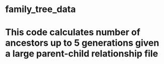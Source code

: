 # family_tree_data

# This code calculates number of ancestors up to 5 generations given a large parent-child relationship file
